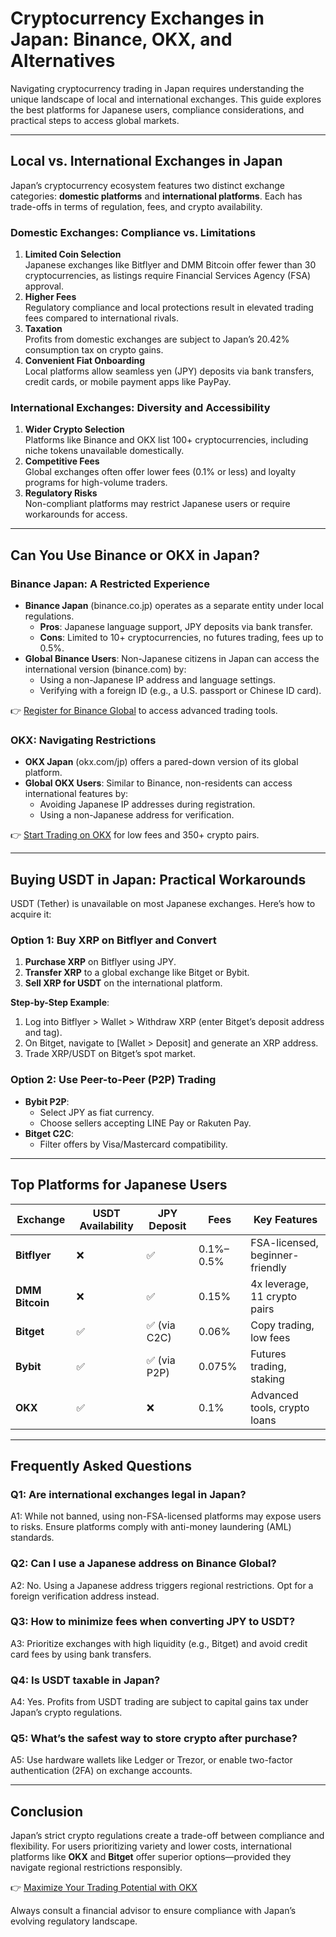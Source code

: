 # Cryptocurrency Exchanges in Japan: Binance, OKX, and Alternatives  

Navigating cryptocurrency trading in Japan requires understanding the unique landscape of local and international exchanges. This guide explores the best platforms for Japanese users, compliance considerations, and practical steps to access global markets.  

---

## Local vs. International Exchanges in Japan  

Japan’s cryptocurrency ecosystem features two distinct exchange categories: **domestic platforms** and **international platforms**. Each has trade-offs in terms of regulation, fees, and crypto availability.  

### Domestic Exchanges: Compliance vs. Limitations  
1. **Limited Coin Selection**  
   Japanese exchanges like Bitflyer and DMM Bitcoin offer fewer than 30 cryptocurrencies, as listings require Financial Services Agency (FSA) approval.  
2. **Higher Fees**  
   Regulatory compliance and local protections result in elevated trading fees compared to international rivals.  
3. **Taxation**  
   Profits from domestic exchanges are subject to Japan’s 20.42% consumption tax on crypto gains.  
4. **Convenient Fiat Onboarding**  
   Local platforms allow seamless yen (JPY) deposits via bank transfers, credit cards, or mobile payment apps like PayPay.  

### International Exchanges: Diversity and Accessibility  
1. **Wider Crypto Selection**  
   Platforms like Binance and OKX list 100+ cryptocurrencies, including niche tokens unavailable domestically.  
2. **Competitive Fees**  
   Global exchanges often offer lower fees (0.1% or less) and loyalty programs for high-volume traders.  
3. **Regulatory Risks**  
   Non-compliant platforms may restrict Japanese users or require workarounds for access.  

---

## Can You Use Binance or OKX in Japan?  

### Binance Japan: A Restricted Experience  
- **Binance Japan** (binance.co.jp) operates as a separate entity under local regulations.  
  - **Pros**: Japanese language support, JPY deposits via bank transfer.  
  - **Cons**: Limited to 10+ cryptocurrencies, no futures trading, fees up to 0.5%.  
- **Global Binance Users**: Non-Japanese citizens in Japan can access the international version (binance.com) by:  
  - Using a non-Japanese IP address and language settings.  
  - Verifying with a foreign ID (e.g., a U.S. passport or Chinese ID card).  

👉 [Register for Binance Global](https://bit.ly/okx-bonus) to access advanced trading tools.  

### OKX: Navigating Restrictions  
- **OKX Japan** (okx.com/jp) offers a pared-down version of its global platform.  
- **Global OKX Users**: Similar to Binance, non-residents can access international features by:  
  - Avoiding Japanese IP addresses during registration.  
  - Using a non-Japanese address for verification.  

👉 [Start Trading on OKX](https://bit.ly/okx-bonus) for low fees and 350+ crypto pairs.  

---

## Buying USDT in Japan: Practical Workarounds  

USDT (Tether) is unavailable on most Japanese exchanges. Here’s how to acquire it:  

### Option 1: Buy XRP on Bitflyer and Convert  
1. **Purchase XRP** on Bitflyer using JPY.  
2. **Transfer XRP** to a global exchange like Bitget or Bybit.  
3. **Sell XRP for USDT** on the international platform.  

**Step-by-Step Example**:  
1. Log into Bitflyer > Wallet > Withdraw XRP (enter Bitget’s deposit address and tag).  
2. On Bitget, navigate to [Wallet > Deposit] and generate an XRP address.  
3. Trade XRP/USDT on Bitget’s spot market.  

### Option 2: Use Peer-to-Peer (P2P) Trading  
- **Bybit P2P**:  
  - Select JPY as fiat currency.  
  - Choose sellers accepting LINE Pay or Rakuten Pay.  
- **Bitget C2C**:  
  - Filter offers by Visa/Mastercard compatibility.  

---

## Top Platforms for Japanese Users  

| Exchange       | USDT Availability | JPY Deposit | Fees       | Key Features                 |  
|----------------|-------------------|-------------|------------|------------------------------|  
| **Bitflyer**   | ❌                | ✅          | 0.1%–0.5% | FSA-licensed, beginner-friendly |  
| **DMM Bitcoin**| ❌                | ✅          | 0.15%     | 4x leverage, 11 crypto pairs  |  
| **Bitget**     | ✅                | ✅ (via C2C) | 0.06%     | Copy trading, low fees       |  
| **Bybit**      | ✅                | ✅ (via P2P) | 0.075%    | Futures trading, staking     |  
| **OKX**        | ✅                | ❌          | 0.1%      | Advanced tools, crypto loans |  

---

## Frequently Asked Questions  

### Q1: Are international exchanges legal in Japan?  
A1: While not banned, using non-FSA-licensed platforms may expose users to risks. Ensure platforms comply with anti-money laundering (AML) standards.  

### Q2: Can I use a Japanese address on Binance Global?  
A2: No. Using a Japanese address triggers regional restrictions. Opt for a foreign verification address instead.  

### Q3: How to minimize fees when converting JPY to USDT?  
A3: Prioritize exchanges with high liquidity (e.g., Bitget) and avoid credit card fees by using bank transfers.  

### Q4: Is USDT taxable in Japan?  
A4: Yes. Profits from USDT trading are subject to capital gains tax under Japan’s crypto regulations.  

### Q5: What’s the safest way to store crypto after purchase?  
A5: Use hardware wallets like Ledger or Trezor, or enable two-factor authentication (2FA) on exchange accounts.  

---

## Conclusion  

Japan’s strict crypto regulations create a trade-off between compliance and flexibility. For users prioritizing variety and lower costs, international platforms like **OKX** and **Bitget** offer superior options—provided they navigate regional restrictions responsibly.  

👉 [Maximize Your Trading Potential with OKX](https://bit.ly/okx-bonus)  

Always consult a financial advisor to ensure compliance with Japan’s evolving regulatory landscape.